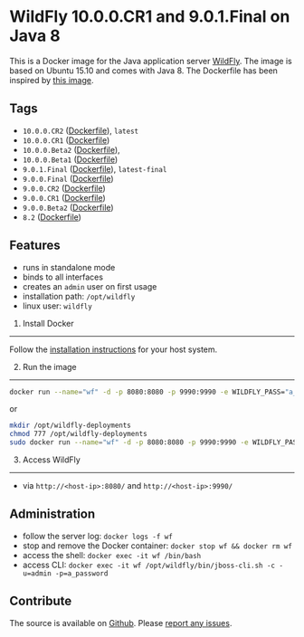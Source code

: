 WildFly 10.0.0.CR1 and 9.0.1.Final on Java 8
==============================================

This is a Docker image for the Java application server [WildFly](http://wildfly.org/). The image is based on Ubuntu 15.10 and comes with Java 8. The Dockerfile has been inspired by [this image](https://registry.hub.docker.com/u/sillenttroll/wildfly-java-8/).

Tags
----

* `10.0.0.CR2` ([Dockerfile](https://github.com/JensPiegsa/WildFly/blob/10.0.0.CR2/Dockerfile)), `latest`
* `10.0.0.CR1` ([Dockerfile](https://github.com/JensPiegsa/WildFly/blob/10.0.0.CR1/Dockerfile))
* `10.0.0.Beta2` ([Dockerfile](https://github.com/JensPiegsa/WildFly/blob/10.0.0.Beta2/Dockerfile)),
* `10.0.0.Beta1` ([Dockerfile](https://github.com/JensPiegsa/WildFly/blob/10.0.0.Beta1/Dockerfile))
* `9.0.1.Final` ([Dockerfile](https://github.com/JensPiegsa/WildFly/blob/9.0.1.Final/Dockerfile)), `latest-final`
* `9.0.0.Final` ([Dockerfile](https://github.com/JensPiegsa/WildFly/blob/9.0.0.Final/Dockerfile))
* `9.0.0.CR2` ([Dockerfile](https://github.com/JensPiegsa/WildFly/blob/9.0.0.CR2/Dockerfile))
* `9.0.0.CR1` ([Dockerfile](https://github.com/JensPiegsa/WildFly/blob/9.0.0.CR1/Dockerfile))
* `9.0.0.Beta2` ([Dockerfile](https://github.com/JensPiegsa/WildFly/blob/9.0.0.Beta2/Dockerfile))
* `8.2` ([Dockerfile](https://github.com/JensPiegsa/WildFly/blob/8.2.0.Final/Dockerfile))

Features
--------

* runs in standalone mode
* binds to all interfaces
* creates an `admin` user on first usage
* installation path: `/opt/wildfly`
* linux user: `wildfly`

1. Install Docker
-----------------

Follow the [installation instructions](http://docs.docker.com/installation/) for your host system.

2. Run the image
----------------

```sh
docker run --name="wf" -d -p 8080:8080 -p 9990:9990 -e WILDFLY_PASS="a_password" piegsaj/wildfly
```

or

```sh
mkdir /opt/wildfly-deployments
chmod 777 /opt/wildfly-deployments
sudo docker run --name="wf" -d -p 8080:8080 -p 9990:9990 -e WILDFLY_PASS="a_password" -v /opt/wildfly-deployments:/opt/wildfly/standalone/deployments/:rw piegsaj/wildfly
```

3. Access WildFly
-----------------

* via `http://<host-ip>:8080/` and `http://<host-ip>:9990/`

Administration
--------------

* follow  the server log: `docker logs -f wf`
* stop and remove the Docker container: `docker stop wf && docker rm wf`
* access the shell: `docker exec -it wf /bin/bash`
* access CLI: `docker exec -it wf /opt/wildfly/bin/jboss-cli.sh -c -u=admin -p=a_password`

Contribute
----------

The source is available on [Github](https://github.com/JensPiegsa/WildFly/). Please [report any issues](https://github.com/JensPiegsa/WildFly/issues).
